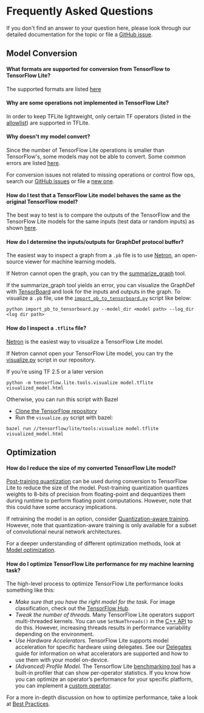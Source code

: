 # Frequently Asked Questions

If you don't find an answer to your question here, please look through our
detailed documentation for the topic or file a
[GitHub issue](https://github.com/galeone/tensorflow/issues).

## Model Conversion

#### What formats are supported for conversion from TensorFlow to TensorFlow Lite?

The supported formats are listed [here](../models/convert/index#python_api)

#### Why are some operations not implemented in TensorFlow Lite?

In order to keep TFLite lightweight, only certain TF operators (listed in the
[allowlist](op_select_allowlist)) are supported in TFLite.

#### Why doesn't my model convert?

Since the number of TensorFlow Lite operations is smaller than TensorFlow's,
some models may not be able to convert. Some common errors are listed
[here](../models/convert/index#conversion-errors).

For conversion issues not related to missing operations or control flow ops,
search our
[GitHub issues](https://github.com/galeone/tensorflow/issues?q=label%3Acomp%3Alite+)
or file a [new one](https://github.com/galeone/tensorflow/issues).

#### How do I test that a TensorFlow Lite model behaves the same as the original TensorFlow model?

The best way to test is to compare the outputs of the TensorFlow and the
TensorFlow Lite models for the same inputs (test data or random inputs) as shown
[here](inference#load-and-run-a-model-in-python).

#### How do I determine the inputs/outputs for GraphDef protocol buffer?

The easiest way to inspect a graph from a `.pb` file is to use
[Netron](https://github.com/lutzroeder/netron), an open-source viewer for
machine learning models.

If Netron cannot open the graph, you can try the
[summarize_graph](https://github.com/galeone/tensorflow/blob/master/tensorflow/tools/graph_transforms/README.md#inspecting-graphs)
tool.

If the summarize_graph tool yields an error, you can visualize the GraphDef with
[TensorBoard](https://www.tensorflow.org/guide/summaries_and_tensorboard) and
look for the inputs and outputs in the graph. To visualize a `.pb` file, use the
[`import_pb_to_tensorboard.py`](https://github.com/galeone/tensorflow/blob/master/tensorflow/python/tools/import_pb_to_tensorboard.py)
script like below:

```shell
python import_pb_to_tensorboard.py --model_dir <model path> --log_dir <log dir path>
```

#### How do I inspect a `.tflite` file?

[Netron](https://github.com/lutzroeder/netron) is the easiest way to visualize a
TensorFlow Lite model.

If Netron cannot open your TensorFlow Lite model, you can try the
[visualize.py](https://github.com/galeone/tensorflow/blob/master/tensorflow/lite/tools/visualize.py)
script in our repository.

If you're using TF 2.5 or a later version

```shell
python -m tensorflow.lite.tools.visualize model.tflite visualized_model.html
```

Otherwise, you can run this script with Bazel

*   [Clone the TensorFlow repository](https://www.tensorflow.org/install/source)
*   Run the `visualize.py` script with bazel:

```shell
bazel run //tensorflow/lite/tools:visualize model.tflite visualized_model.html
```

## Optimization

#### How do I reduce the size of my converted TensorFlow Lite model?

[Post-training quantization](../performance/post_training_quantization) can
be used during conversion to TensorFlow Lite to reduce the size of the model.
Post-training quantization quantizes weights to 8-bits of precision from
floating-point and dequantizes them during runtime to perform floating point
computations. However, note that this could have some accuracy implications.

If retraining the model is an option, consider
[Quantization-aware training](https://github.com/galeone/tensorflow/tree/r1.13/tensorflow/contrib/quantize).
However, note that quantization-aware training is only available for a subset of
convolutional neural network architectures.

For a deeper understanding of different optimization methods, look at
[Model optimization](../performance/model_optimization).

#### How do I optimize TensorFlow Lite performance for my machine learning task?

The high-level process to optimize TensorFlow Lite performance looks something
like this:

*   *Make sure that you have the right model for the task.* For image
    classification, check out the
    [TensorFlow Hub](https://tfhub.dev/s?deployment-format=lite&module-type=image-classification).
*   *Tweak the number of threads.* Many TensorFlow Lite operators support
    multi-threaded kernels. You can use `SetNumThreads()` in the
    [C++ API](https://github.com/galeone/tensorflow/blob/master/tensorflow/lite/interpreter.h#L345)
    to do this. However, increasing threads results in performance variability
    depending on the environment.
*   *Use Hardware Accelerators.* TensorFlow Lite supports model acceleration for
    specific hardware using delegates. See our
    [Delegates](../performance/delegates) guide for information on what
    accelerators are supported and how to use them with your model on-device.
*   *(Advanced) Profile Model.* The Tensorflow Lite
    [benchmarking tool](https://github.com/galeone/tensorflow/tree/master/tensorflow/lite/tools/benchmark)
    has a built-in profiler that can show per-operator statistics. If you know
    how you can optimize an operator’s performance for your specific platform,
    you can implement a [custom operator](ops_custom).

For a more in-depth discussion on how to optimize performance, take a look at
[Best Practices](../performance/best_practices).
